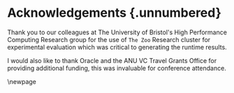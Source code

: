 # Acknowledgements {.unnumbered}

<!-- This is for acknowledging all of the people who helped out -->

Thank you to our colleagues at The University of Bristol's High Performance Computing Research group for the use of ``The Zoo`` Research cluster for experimental evaluation which was critical to generating the runtime results.

I would also like to thank Oracle and the ANU VC Travel Grants Office for providing additional funding, this was invaluable for conference attendance.

\newpage


